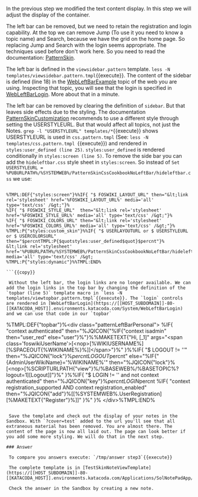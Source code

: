  In the previous step we modified the text content display. In this step we will adjust the display of the container.

 The left bar can be removed, but we need to retain the registration and login capability. At the top we can remove Jump (To use it you need to know a topic name) and Search, because we have the grid on the home page. So replacing Jump and Search with the login seems appropriate. The techniques used before don't work here. So you need to read the documentation: [PatternSkin](https://[[HOST_SUBDOMAIN]]-80-[[KATACODA_HOST]].environments.katacoda.com/System/PatternSkin).

 The left bar is defined in the `viewsidebar.pattern` template. `less -N templates/viewsidebar.pattern.tmpl`{{execute}}. The content of the sidebar is defined (line 18) in the [WebLeftBarExample](https://[[HOST_SUBDOMAIN]]-80-[[KATACODA_HOST]].environments.katacoda.com/Sandbox/WebLeftBarExample) topic of the web you are using. Inspecting that topic, you will see that the login is specified in [WebLeftBarLogin](https://[[HOST_SUBDOMAIN]]-80-[[KATACODA_HOST]].environments.katacoda.com/System/WebLeftBarLogin). More about that in a minute.

 The left bar can be removed by clearing the definition of `sidebar`. But that leaves side effects due to the styling. The documentation [PatternSkinCustomization](https://[[HOST_SUBDOMAIN]]-80-[[KATACODA_HOST]].environments.katacoda.com/System/PatternSkinCustomization#I_want_to_hide_the_side_bar) recommends to use a different style through setting the USERSTYLEURL. But that would affect all topics, not just the Notes. `grep -l "USERSTYLEURL" templates/*`{{execute}} shows USERSTYLEURL is used in `css.pattern.tmpl` (See: `less -N templates/css.pattern.tmpl `{{execute}}) and rendered in `styles:user_defined (line 25)`. `styles:user_defined` is rendered conditionally in `styles:screen (line 5)`. To remove the side bar you can add the `hideleftbar.css` style sheet in `styles:screen`. So instead of `Set USERSTYLEURL = %PUBURLPATH%/%SYSTEMWEB%/PatternSkinCssCookbookNoLeftBar/hideleftbar.css` we use:
```

%TMPL:DEF{"styles:screen"}%%IF{ "$ FOSWIKI_LAYOUT_URL" then="&lt;link rel='stylesheet' href='%FOSWIKI_LAYOUT_URL%' media='all' type='text/css' /&gt;"}%
%IF{ "$ FOSWIKI_STYLE_URL"  then="&lt;link rel='stylesheet' href='%FOSWIKI_STYLE_URL%' media='all' type='text/css' /&gt;"}%
%IF{ "$ FOSWIKI_COLORS_URL" then="&lt;link rel='stylesheet' href='%FOSWIKI_COLORS_URL%' media='all' type='text/css' /&gt;"}%
%TMPL:P{"styles:custom_skin"}%%IF{ "$ USERLAYOUTURL or $ USERSTYLEURL or $ USERCOLORSURL" then="$percntTMPL:P{$quotstyles:user_defined$quot}$percnt"}%
&lt;link rel='stylesheet' href='%PUBURLPATH%/%SYSTEMWEB%/PatternSkinCssCookbookNoLeftBar/hideleftbar.css' media='all' type='text/css' /&gt;
%TMPL:P{"styles:dynamic"}%%TMPL:END%

```{{copy}}

 Without the left bar, the login links are no longer available. We can add the login links in the top bar by changing the definition of the `topbar (line 5)` template macro in `less -N templates/viewtopbar.pattern.tmpl`{{execute}}. The `login` controls are rendered in [WebLeftBarLogin](https://[[HOST_SUBDOMAIN]]-80-[[KATACODA_HOST]].environments.katacoda.com/System/WebLeftBarLogin) and we can use that code in our `topbar`
```

%TMPL:DEF{"topbar"}%&lt;div class="patternLeftBarPersonal"&gt;
%IF{
  "context authenticated"
  then="%JQICON{"%IF{"context isadmin" then="user_red" else="user"}%"}%%MAKETEXT{"Hi, [_1]" args="&lt;span class='foswikiUserName'&gt;[&lt;nop&gt;[%WIKIUSERNAME%][%SPACEOUT{%WIKINAME%}%]]&lt;/span&gt;"}%"
}%%IF{
  "$ LOGOUT != ''"
  then="%JQICON{"lock"}%$percntLOGOUT$percnt"
  else="%IF{"{AdminUserWikiName}='%WIKINAME%'" then="%JQICON{"lock"}%[&lt;nop&gt;[%SCRIPTURLPATH{"view"}%/%BASEWEB%/%BASETOPIC%?logout=1][Logout]]"}%"
}%%IF{
  "$ LOGIN != '' and not context authenticated"
  then="%JQICON{"key"}%$percntLOGIN$percnt %IF{
      "context registration_supported AND context registration_enabled"
      then="%JQICON{"add"}%[[%SYSTEMWEB%.UserRegistration][%MAKETEXT{"Register"}%]]"
    }%"
}%
&lt;/div&gt;%TMPL:END%

```{{copy}}

 Save the template and check out the display of your notes in the Sandbox. With `?cover=test` added to the url you'll see that all extraneous material has been removed. You are almost there. The content of the page is now all laid out. The page can look better if you add some more styling. We will do that in the next step.

### Answer	

 To compare you answers execute: `/tmp/answer step3`{{execute}}

 The complete template is in [TestSkinNoteViewTemplate](https://[[HOST_SUBDOMAIN]]-80-[[KATACODA_HOST]].environments.katacoda.com/Applications/SolNotePadApp/TestSkinNoteViewTemplate).

 Check the answer in the Sandbox by creating a new note.

